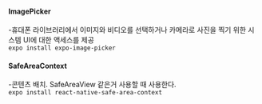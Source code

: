 #### ImagePicker 
-휴대폰 라이브러리에서 이미지와 비디오를 선택하거나 카메라로 사진을 찍기 위한 시스템 UI에 대한 액세스를 제공   
```expo install expo-image-picker```  
#### SafeAreaContext  
-콘텐츠 배치. SafeAreaView 같은거 사용할 때 사용한다.    
```expo install react-native-safe-area-context```
